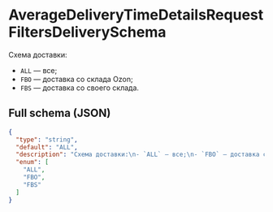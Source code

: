 # AverageDeliveryTimeDetailsRequestFiltersDeliverySchema

Схема доставки:
- `ALL` — все;
- `FBO` — доставка со склада Ozon;
- `FBS` — доставка со своего склада.


## Full schema (JSON)
```json
{
  "type": "string",
  "default": "ALL",
  "description": "Схема доставки:\n- `ALL` — все;\n- `FBO` — доставка со склада Ozon;\n- `FBS` — доставка со своего склада.\n",
  "enum": [
    "ALL",
    "FBO",
    "FBS"
  ]
}
```
